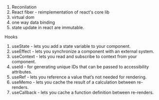 1. Reconilation
2. React fiber - reimplementation of react's core lib
3. virtual dom
4. one way data binding
5. state update in react are immutable.


Hooks 
1. useState - lets you add a state variable to your component.
2. useEffect - lets you synchronize a component with an external system.
3. useContext - lets you read and subscribe to context from your component.
4. useId - for generating unique IDs that can be passed to accessibility attributes.
5. useRef - lets you reference a value that’s not needed for rendering.
6. useMemo - lets you cache the result of a calculation between re-renders.
7. useCallback -  lets you cache a function definition between re-renders.